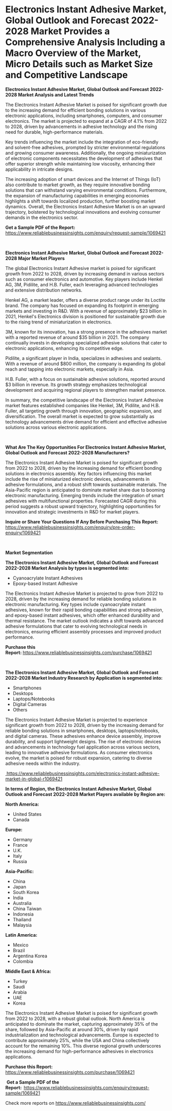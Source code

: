 <p><h1>Electronics Instant Adhesive Market, Global Outlook and Forecast 2022-2028 Market Provides a Comprehensive Analysis Including a Macro Overview of the Market, Micro Details such as Market Size and Competitive Landscape</h1></p><p><strong>Electronics Instant Adhesive Market, Global Outlook and Forecast 2022-2028 Market Analysis and Latest Trends</strong></p>
<p><p>The Electronics Instant Adhesive Market is poised for significant growth due to the increasing demand for efficient bonding solutions in various electronic applications, including smartphones, computers, and consumer electronics. The market is projected to expand at a CAGR of 4.1% from 2022 to 2028, driven by advancements in adhesive technology and the rising need for durable, high-performance materials.</p><p>Key trends influencing the market include the integration of eco-friendly and solvent-free adhesives, prompted by stricter environmental regulations and growing consumer awareness. Additionally, the ongoing miniaturization of electronic components necessitates the development of adhesives that offer superior strength while maintaining low viscosity, enhancing their applicability in intricate designs.</p><p>The increasing adoption of smart devices and the Internet of Things (IoT) also contribute to market growth, as they require innovative bonding solutions that can withstand varying environmental conditions. Furthermore, the expansion of manufacturing capabilities in emerging economies highlights a shift towards localized production, further boosting market dynamics. Overall, the Electronics Instant Adhesive Market is on an upward trajectory, bolstered by technological innovations and evolving consumer demands in the electronics sector.</p></p>
<p><strong>Get a Sample PDF of the Report:&nbsp;</strong> <a href="https://www.reliablebusinessinsights.com/enquiry/request-sample/1069421?utm_campaign=2774&utm_medium=2&utm_source=Github&utm_content=ia&utm_term=21032025&utm_id=electronics-instant-adhesive-market-global-outlook-and-forecast-2022-2028">https://www.reliablebusinessinsights.com/enquiry/request-sample/1069421</a></p>
<p>&nbsp;</p>
<p><strong>Electronics Instant Adhesive Market, Global Outlook and Forecast 2022-2028 Major Market Players</strong></p>
<p><p>The global Electronics Instant Adhesive market is poised for significant growth from 2022 to 2028, driven by increasing demand in various sectors such as consumer electronics and automotive. Key players include Henkel AG, 3M, Pidilite, and H.B. Fuller, each leveraging advanced technologies and extensive distribution networks.</p><p>Henkel AG, a market leader, offers a diverse product range under its Loctite brand. The company has focused on expanding its footprint in emerging markets and investing in R&D. With a revenue of approximately $23 billion in 2021, Henkel's Electronics division is positioned for sustainable growth due to the rising trend of miniaturization in electronics.</p><p>3M, known for its innovation, has a strong presence in the adhesives market with a reported revenue of around $35 billion in 2021. The company continually invests in developing specialized adhesive solutions that cater to electronic applications, enhancing its competitive edge. </p><p>Pidilite, a significant player in India, specializes in adhesives and sealants. With a revenue of around $800 million, the company is expanding its global reach and tapping into electronic markets, especially in Asia.</p><p>H.B. Fuller, with a focus on sustainable adhesive solutions, reported around $3 billion in revenue. Its growth strategy emphasizes technological development and acquiring regional players to strengthen market presence.</p><p>In summary, the competitive landscape of the Electronics Instant Adhesive market features established companies like Henkel, 3M, Pidilite, and H.B. Fuller, all targeting growth through innovation, geographic expansion, and diversification. The overall market is expected to grow substantially as technology advancements drive demand for efficient and effective adhesive solutions across various electronic applications.</p></p>
<p>&nbsp;</p>
<p><strong>What Are The Key Opportunities For Electronics Instant Adhesive Market, Global Outlook and Forecast 2022-2028 Manufacturers?</strong></p>
<p><p>The Electronics Instant Adhesive Market is poised for significant growth from 2022 to 2028, driven by the increasing demand for efficient bonding solutions in electronics assembly. Key factors influencing this market include the rise of miniaturized electronic devices, advancements in adhesive formulations, and a robust shift towards sustainable materials. The Asia-Pacific region is anticipated to dominate market share due to booming electronic manufacturing. Emerging trends include the integration of smart adhesives with multifunctional properties. Forecasted CAGR during this period suggests a robust upward trajectory, highlighting opportunities for innovation and strategic investments in R&D for market players.</p></p>
<p><strong>Inquire or Share Your Questions If Any Before Purchasing This Report:</strong> <a href="https://www.reliablebusinessinsights.com/enquiry/pre-order-enquiry/1069421?utm_campaign=2774&utm_medium=2&utm_source=Github&utm_content=ia&utm_term=21032025&utm_id=electronics-instant-adhesive-market-global-outlook-and-forecast-2022-2028">https://www.reliablebusinessinsights.com/enquiry/pre-order-enquiry/1069421</a></p>
<p>&nbsp;</p>
<p><strong>Market Segmentation</strong></p>
<p><strong>The Electronics Instant Adhesive Market, Global Outlook and Forecast 2022-2028 Market Analysis by types is segmented into:</strong></p>
<p><ul><li>Cyanoacrylate Instant Adhesives</li><li>Epoxy-based Instant Adhesive</li></ul></p>
<p><p>The Electronics Instant Adhesive Market is projected to grow from 2022 to 2028, driven by the increasing demand for reliable bonding solutions in electronic manufacturing. Key types include cyanoacrylate instant adhesives, known for their rapid bonding capabilities and strong adhesion, and epoxy-based instant adhesives, which offer enhanced durability and thermal resistance. The market outlook indicates a shift towards advanced adhesive formulations that cater to evolving technological needs in electronics, ensuring efficient assembly processes and improved product performance.</p></p>
<p><strong>Purchase this Report:&nbsp;</strong><a href="https://www.reliablebusinessinsights.com/purchase/1069421?utm_campaign=2774&utm_medium=2&utm_source=Github&utm_content=ia&utm_term=21032025&utm_id=electronics-instant-adhesive-market-global-outlook-and-forecast-2022-2028">https://www.reliablebusinessinsights.com/purchase/1069421</a></p>
<p>&nbsp;</p>
<p><strong>The Electronics Instant Adhesive Market, Global Outlook and Forecast 2022-2028 Market Industry Research by Application is segmented into:</strong></p>
<p><ul><li>Smartphones</li><li>Desktops</li><li>Laptops/Notebooks</li><li>Digital Cameras</li><li>Others</li></ul></p>
<p><p>The Electronics Instant Adhesive Market is projected to experience significant growth from 2022 to 2028, driven by the increasing demand for reliable bonding solutions in smartphones, desktops, laptops/notebooks, and digital cameras. These adhesives enhance device assembly, improve durability, and support lightweight designs. The rise of electronic devices and advancements in technology fuel application across various sectors, leading to innovative adhesive formulations. As consumer electronics evolve, the market is poised for robust expansion, catering to diverse adhesive needs within the industry.</p></p>
<p><a href="https://www.reliablebusinessinsights.com/electronics-instant-adhesive-market-in-global-r1069421?utm_campaign=2774&utm_medium=2&utm_source=Github&utm_content=ia&utm_term=21032025&utm_id=electronics-instant-adhesive-market-global-outlook-and-forecast-2022-2028">&nbsp;https://www.reliablebusinessinsights.com/electronics-instant-adhesive-market-in-global-r1069421</a></p>
<p><strong>In terms of Region, the Electronics Instant Adhesive Market, Global Outlook and Forecast 2022-2028 Market Players available by Region are:</strong></p>
<p>
    <p> <strong> North America: </strong>
        <ul>
            <li>United States</li>
            <li>Canada</li>
        </ul>
        </p> 
    <p> <strong> Europe: </strong>
        <ul>
            <li>Germany</li>
            <li>France</li>
            <li>U.K.</li>
            <li>Italy</li>
            <li>Russia</li>
        </ul>
        </p> 
    <p> <strong> Asia-Pacific: </strong>
        <ul>
            <li>China</li>
            <li>Japan</li>
            <li>South Korea</li>
            <li>India</li>
            <li>Australia</li>
            <li>China Taiwan</li>
            <li>Indonesia</li>
            <li>Thailand</li>
            <li>Malaysia</li>
        </ul>
        </p> 
    <p> <strong> Latin America: </strong>
        <ul>
            <li>Mexico</li>
            <li>Brazil</li>
            <li>Argentina Korea</li>
            <li>Colombia</li>
        </ul>
        </p> 
    <p> <strong> Middle East & Africa: </strong>
        <ul>
            <li>Turkey</li>
            <li>Saudi</li>
            <li>Arabia</li>
            <li>UAE</li>
            <li>Korea</li>
        </ul>
    </p>
    </p>
<p><p>The Electronics Instant Adhesive Market is poised for significant growth from 2022 to 2028, with a robust global outlook. North America is anticipated to dominate the market, capturing approximately 35% of the share, followed by Asia-Pacific at around 30%, driven by rapid industrialization and technological advancements. Europe is expected to contribute approximately 25%, while the USA and China collectively account for the remaining 10%. This diverse regional growth underscores the increasing demand for high-performance adhesives in electronics applications.</p></p>
<p><strong>Purchase this Report: </strong><a href="https://www.reliablebusinessinsights.com/purchase/1069421?utm_campaign=2774&utm_medium=2&utm_source=Github&utm_content=ia&utm_term=21032025&utm_id=electronics-instant-adhesive-market-global-outlook-and-forecast-2022-2028">https://www.reliablebusinessinsights.com/purchase/1069421</a></p>
<p>&nbsp;<strong>Get a Sample PDF of the Report:&nbsp;&nbsp;</strong><a href="https://www.reliablebusinessinsights.com/enquiry/request-sample/1069421?utm_campaign=2774&utm_medium=2&utm_source=Github&utm_content=ia&utm_term=21032025&utm_id=electronics-instant-adhesive-market-global-outlook-and-forecast-2022-2028">https://www.reliablebusinessinsights.com/enquiry/request-sample/1069421</a></p>
<p><strong></strong></p>
<p>Check more reports on <a href="https://www.reliablebusinessinsights.com/?utm_campaign=2774&utm_medium=2&utm_source=Github&utm_content=ia&utm_term=21032025&utm_id=electronics-instant-adhesive-market-global-outlook-and-forecast-2022-2028">https://www.reliablebusinessinsights.com/</a></p>